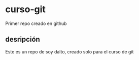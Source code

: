 # curso-git
Primer repo creado en github

## desripción
Este es un repo de soy dalto, creado solo para el curso de git
